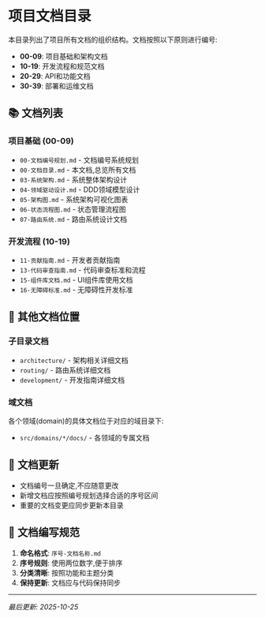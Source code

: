 # 项目文档目录

本目录列出了项目所有文档的组织结构。文档按照以下原则进行编号:

- **00-09**: 项目基础和架构文档
- **10-19**: 开发流程和规范文档
- **20-29**: API和功能文档
- **30-39**: 部署和运维文档

## 📚 文档列表

### 项目基础 (00-09)

- `00-文档编号规划.md` - 文档编号系统规划
- `00-文档目录.md` - 本文档,总览所有文档
- `03-系统架构.md` - 系统整体架构设计
- `04-领域驱动设计.md` - DDD领域模型设计
- `05-架构图.md` - 系统架构可视化图表
- `06-状态流程图.md` - 状态管理流程图
- `07-路由系统.md` - 路由系统设计文档

### 开发流程 (10-19)

- `11-贡献指南.md` - 开发者贡献指南
- `13-代码审查指南.md` - 代码审查标准和流程
- `15-组件库文档.md` - UI组件库使用文档
- `16-无障碍标准.md` - 无障碍性开发标准

## 📂 其他文档位置

### 子目录文档

- `architecture/` - 架构相关详细文档
- `routing/` - 路由系统详细文档
- `development/` - 开发指南详细文档

### 域文档

各个领域(domain)的具体文档位于对应的域目录下:
- `src/domains/*/docs/` - 各领域的专属文档

## 🔄 文档更新

- 文档编号一旦确定,不应随意更改
- 新增文档应按照编号规划选择合适的序号区间
- 重要的文档变更应同步更新本目录

## 📖 文档编写规范

1. **命名格式**: `序号-文档名称.md`
2. **序号规则**: 使用两位数字,便于排序
3. **分类清晰**: 按照功能和主题分类
4. **保持更新**: 文档应与代码保持同步

---

*最后更新: 2025-10-25*